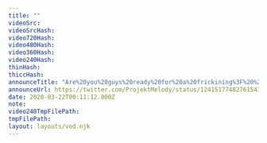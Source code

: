```yaml
---
title: ""
videoSrc: 
videoSrcHash: 
video720Hash: 
video480Hash: 
video360Hash: 
video240Hash: 
thinHash: 
thiccHash: 
announceTitle: "Are%20you%20guys%20ready%20for%20a%20frickining%3F%20%20Cause%20I%27m%20not...%20I%27m%20scared.%20lol"
announceUrl: https://twitter.com/ProjektMelody/status/1241517748276154371
date: 2020-03-22T00:11:12.000Z
note: 
video240TmpFilePath: 
tmpFilePath: 
layout: layouts/vod.njk
---
```

